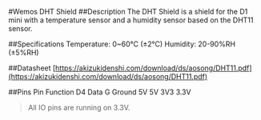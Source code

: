 #Wemos DHT Shield
##Description
The DHT Shield is a shield for the D1 mini with a temperature sensor and a humidity sensor based on the DHT11 sensor.

##Specifications
    Temperature: 0~60°C (±2°C)
    Humidity: 20-90%RH (±5%RH)

##Datasheet
[https://akizukidenshi.com/download/ds/aosong/DHT11.pdf](https://akizukidenshi.com/download/ds/aosong/DHT11.pdf)

##Pins
    Pin		Function
    D4		Data
    G		Ground
    5V		5V
    3V3		3.3V

>All IO pins are running on 3.3V.
